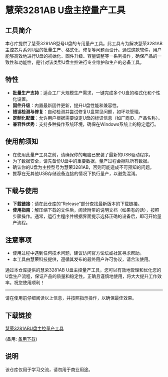 # 慧荣3281AB U盘主控量产工具

## 工具简介

本仓库提供了慧荣3281AB型号U盘的专用量产工具。此工具专为解决慧荣3281AB主控芯片系列U盘的批量生产、格式化、修复等问题而设计。通过这款软件，用户能够高效地进行U盘的初始化、固件升级、容量调整等一系列操作，确保产品的一致性和功能性，是针对该类型U盘主控进行专业维护和生产的必备工具。

## 特性

- **批量生产支持**：适合工厂大规模生产需求，一键完成多个U盘的格式化和个性化设置。
- **固件升级**：内置最新固件更新，提升U盘性能和兼容性。
- **错误检测与修复**：自动检测并尝试修复U盘常见问题，如坏块管理。
- **定制化配置**：允许用户根据需要设定U盘的标识信息（如厂商ID、产品名称）。
- **兼容性优秀**：支持多种操作系统环境，确保在Windows系统上的稳定运行。

## 使用前须知

- 在使用此量产工具之前，请确保你的电脑已安装了最新的USB驱动程序。
- 为了数据安全，请先备份U盘中的重要数据，量产过程会擦除所有数据。
- 确认你的U盘为主控型号为慧荣3281AB，否则可能造成不可预知的问题。
- 推荐在无其他USB存储设备连接的情况下执行量产，以避免混淆。

## 下载与使用

- **下载链接**：请在此仓库的“Release”部分查找最新版本的下载链接。
- **使用指南**：解压缩下载的文件后，阅读附带的说明文档（如果有的话），按照步骤操作。通常，运行主程序并根据界面提示选择正确的设备后，即可开始量产流程。

## 注意事项

- 使用过程中遇到任何技术问题，建议访问官方论坛或社区寻求帮助。
- 本工具由慧荣科技提供，遵循其发布的最终用户许可协议，请合法使用。

通过本仓库提供的慧荣3281AB U盘主控量产工具，您可以有效地管理和优化您的U盘生产流程，保证产品的质量和稳定性。正确且谨慎地使用，将大大提升工作效率。祝您使用顺利！

---

请在使用前仔细阅读以上信息，并按照指示操作，以确保最佳效果。

## 下载链接
[慧荣3281ABU盘主控量产工具](https://pan.quark.cn/s/ffea04932398) 

(备用: [备用下载](https://pan.baidu.com/s/1D-31SXCJx2-4BhZ26bmMdA?pwd=1234))

## 说明

该仓库仅用于学习交流，请勿用于商业用途。
